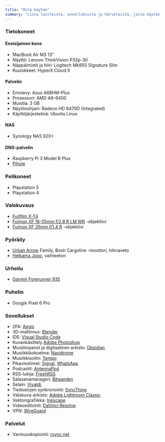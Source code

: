 ```yaml
---
title: "Mitä käytän"
summary: "Lista laitteista, sovelluksista ja härveleistä, joita käytän arjessa."
---
```


### Tietokoneet

#### Ensisijainen kone
- MacBook Air M3 13"
- Näyttö: Lenovo ThinkVision P32p-30
- Näppäimistö ja hiiri: Logitech Mk950 Signature Slim
- Kuulokkeet: HyperX Cloud II

#### Palvelin
- Emolevy: Asus A68HM-Plus
- Prosessori: AMD A6-6400
- Muistia: 3 GB
- Näytönohjain: Radeon HD 8470D (Integrated)
- Käyttöjärjestelmä: Ubuntu Linux

#### NAS
- Synology NAS 920+

#### DNS-palvelin
- Raspberry Pi 3 Model B Plus
- [Pihole](https://pi-hole.net/)

### Pelikoneet
- Playstation 5
- Playstation 4

### Valokuvaus
- [Fujifilm X-T4](https://fujifilm-x.com/en-us/products/cameras/x-t4/)
- [Fujinon XF 16-55mm f/2.8 R LM WR](https://fujifilm-x.com/en-us/products/lenses/xf16-55mmf28-r-lm-wr/) -objektiivi
- [Fujinon XF 35mm f/1.4 R](https://fujifilm-x.com/en-us/products/lenses/xf35mmf14-r/) -objektiivi

### Pyöräily
- [Urban Arrow](https://urbanarrow.com/) Family, Bosh Cargoline -moottori, hihnaveto
- [Helkama Jopo](https://www.helkamavelox.fi/tuoteosastot/jopo-tuoteosastot/), vaihteeton

### Urheilu
- [Garmin Forerunner 935](https://www.garmin.com/en-US/p/564291)

### Puhelin
- Google Pixel 6 Pro

### Sovellukset
- 2FA: [Aegis](https://getaegis.app/)
- 3D-mallinnus: [Blender](https://www.blender.org/)
- IDE: [Visual Studio Code](https://code.visualstudio.com/)
- Kuvankäsittely [Adobe Photoshop](https://www.adobe.com/fi/products/photoshop.html)
- Muistiinpanot ja digitaalinen arkisto: [Obsidian](https://obsidian.md/)
- Musiikkikokoelma: [Navidrome](https://www.navidrome.org/)
- Musiikkisoitin: [Tempo](https://github.com/CappielloAntonio/tempo)
- Pikaviestimet: [Signal](https://signal.org), [WhatsApp](https://whatsapp.com)
- Podcastit: [AntennaPod](https://antennapod.org)
- RSS-lukija: [FreshRSS](https://www.freshrss.org/)
- Salasanamanageri: [Bitwarden](https://bitwarden.com/)
- Selain: [Vivaldi](https://vivaldi.com), 
- Tiedostojen synkronointi: [SyncThing](https://syncthing.net/)
- Valokuva-arkisto: [Adobe Lightroom Classic](https://www.adobe.com/fi/products/photoshop-lightroom-classic.html)
- Vektorigrafiikka: [Inkscape](https://inkscape.org/)
- Videoeditointi: [DaVinci Resolve](https://www.blackmagicdesign.com/products/davinciresolve)
- VPN: [WireGuard](https://www.wireguard.com)

### Palvelut
- Varmuuskopiointi: [rsync.net](https://rsync.net/)